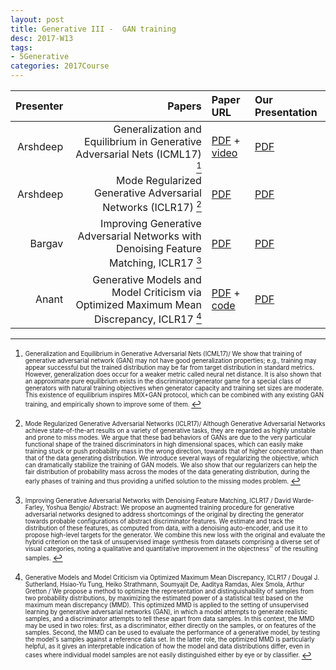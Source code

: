 ```yaml
---
layout: post
title: Generative III -  GAN training 
desc: 2017-W13
tags:
- 5Generative
categories: 2017Course
---
```



| Presenter | Papers | Paper URL| Our Presentation |
| -----: | ---------------------------: | :----- | :----- |
| Arshdeep  | Generalization and Equilibrium in Generative Adversarial Nets (ICML17) [^1] | [PDF](http://proceedings.mlr.press/v70/arora17a.html) + [video](https://www.youtube.com/watch?v=V7TliSCqOwI) |  [PDF]({{site.baseurl}}/talks/20171116-Arshdeep-1.pdf) |
| Arshdeep  | Mode Regularized Generative Adversarial Networks (ICLR17) [^2]| [PDF](https://arxiv.org/abs/1612.02136)  |  [PDF]({{site.baseurl}}/talks/20171116-Arshdeep-2.pdf) |
| Bargav | Improving Generative Adversarial Networks with Denoising Feature Matching, ICLR17 [^3] | [PDF](https://openreview.net/pdf?id=S1X7nhsxl) |  [PDF]({{site.baseurl}}/talks/20171116-Bargav.pdf) |
| Anant| Generative Models and Model Criticism via Optimized Maximum Mean Discrepancy, ICLR17 [^4]| [PDF](https://arxiv.org/abs/1611.04488) + [code](https://github.com/dougalsutherland/opt-mmd) |  [PDF]({{site.baseurl}}/talks/20171116-Anant.pdf) |



[^1]: <sub><sup> Generalization and Equilibrium in Generative Adversarial Nets (ICML17)/ We show that training of generative adversarial network (GAN) may not have good generalization properties; e.g., training may appear successful but the trained distribution may be far from target distribution in standard metrics. However, generalization does occur for a weaker metric called neural net distance. It is also shown that an approximate pure equilibrium exists in the discriminator/generator game for a special class of generators with natural training objectives when generator capacity and training set sizes are moderate. This existence of equilibrium inspires MIX+GAN protocol, which can be combined with any existing GAN training, and empirically shown to improve some of them. </sup></sub>



[^2]: <sub><sup>  Mode Regularized Generative Adversarial Networks (ICLR17)/ Although Generative Adversarial Networks achieve state-of-the-art results on a variety of generative tasks, they are regarded as highly unstable and prone to miss modes. We argue that these bad behaviors of GANs are due to the very particular functional shape of the trained discriminators in high dimensional spaces, which can easily make training stuck or push probability mass in the wrong direction, towards that of higher concentration than that of the data generating distribution. We introduce several ways of regularizing the objective, which can dramatically stabilize the training of GAN models. We also show that our regularizers can help the fair distribution of probability mass across the modes of the data generating distribution, during the early phases of training and thus providing a unified solution to the missing modes problem. </sup></sub>


[^3]: <sub><sup>  Improving Generative Adversarial Networks with Denoising Feature Matching, ICLR17 / David Warde-Farley, Yoshua Bengio/ Abstract: We propose an augmented training procedure for generative adversarial networks designed to address shortcomings of the original by directing the generator towards probable configurations of abstract discriminator features. We estimate and track the distribution of these features, as computed from data, with a denoising auto-encoder, and use it to propose high-level targets for the generator. We combine this new loss with the original and evaluate the hybrid criterion on the task of unsupervised image synthesis from datasets comprising a diverse set of visual categories, noting a qualitative and quantitative improvement in the objectness'' of the resulting samples. </sup></sub>



[^4]: <sub><sup> Generative Models and Model Criticism via Optimized Maximum Mean Discrepancy, ICLR17 / Dougal J. Sutherland, Hsiao-Yu Tung, Heiko Strathmann, Soumyajit De, Aaditya Ramdas, Alex Smola, Arthur Gretton / We propose a method to optimize the representation and distinguishability of samples from two probability distributions, by maximizing the estimated power of a statistical test based on the maximum mean discrepancy (MMD). This optimized MMD is applied to the setting of unsupervised learning by generative adversarial networks (GAN), in which a model attempts to generate realistic samples, and a discriminator attempts to tell these apart from data samples. In this context, the MMD may be used in two roles: first, as a discriminator, either directly on the samples, or on features of the samples. Second, the MMD can be used to evaluate the performance of a generative model, by testing the model's samples against a reference data set. In the latter role, the optimized MMD is particularly helpful, as it gives an interpretable indication of how the model and data distributions differ, even in cases where individual model samples are not easily distinguished either by eye or by classifier. </sup></sub>